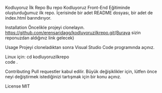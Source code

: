 Kodluyoruz İlk Repo
Bu repo Kodluyoruz Front-End Eğitiminde oluşturduğumuz ilk repo. İçerisinde bir adet README dosyası, bir adet de index.html barındırıyor.

Installation
Öncelikle projeyi clonelayın. https://github.com/erensaridagg/kodluyoruzilkrepo.git(Buraya sizin reponuzdan aldığınız link gelecek)

Usage
Projeyi cloneladıktan sonra Visual Studio Code programında açınız.

Linux için:
cd kodluyoruzilkrepo  
code .

Contributing
Pull requestler kabul edilir. Büyük değişiklikler için, lütfen önce neyi değiştirmek istediğinizi tartışmak için bir konu açınız.

License
MIT

